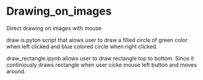 # Drawing_on_images
Direct drawing on images with mouse

draw is pyton script that alows user to draw a filled circle of green color when left clicked and blue colored circle when right clicked.

draw_rectangle.ipynb allows user to draw rectangle top to bottom. Since it continiously draws rectangle when user cicke mouse left button and moves around.

